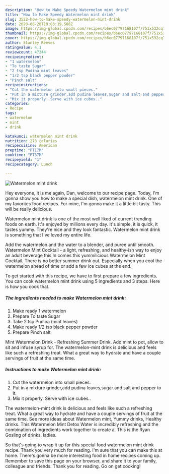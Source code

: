 ```yaml
---
description: "How to Make Speedy Watermelon mint drink"
title: "How to Make Speedy Watermelon mint drink"
slug: 3522-how-to-make-speedy-watermelon-mint-drink
date: 2020-08-20T19:03:19.508Z
image: https://img-global.cpcdn.com/recipes/b6ec07797168107f/751x532cq70/watermelon-mint-drink-recipe-main-photo.jpg
thumbnail: https://img-global.cpcdn.com/recipes/b6ec07797168107f/751x532cq70/watermelon-mint-drink-recipe-main-photo.jpg
cover: https://img-global.cpcdn.com/recipes/b6ec07797168107f/751x532cq70/watermelon-mint-drink-recipe-main-photo.jpg
author: Stanley Reeves
ratingvalue: 4.1
reviewcount: 47244
recipeingredient:
- "1 watermelon"
- "To taste Sugar"
- "2 tsp Pudina mint leaves"
- "1/2 tsp black pepper powder"
- "Pinch salt"
recipeinstructions:
- "Cut the watermelon into small pieces."
- "Put in a mixture grinder,add pudina leaves,sugar and salt and pepper to it."
- "Mix it properly. Serve with ice cubes.."
categories:
- Recipe
tags:
- watermelon
- mint
- drink

katakunci: watermelon mint drink 
nutrition: 273 calories
recipecuisine: American
preptime: "PT17M"
cooktime: "PT37M"
recipeyield: "1"
recipecategory: Lunch

---
```



![Watermelon mint drink](https://img-global.cpcdn.com/recipes/b6ec07797168107f/751x532cq70/watermelon-mint-drink-recipe-main-photo.jpg)

Hey everyone, it is me again, Dan, welcome to our recipe page. Today, I'm gonna show you how to make a special dish, watermelon mint drink. One of my favorites food recipes. For mine, I'm gonna make it a little bit tasty. This will be really delicious.

Watermelon mint drink is one of the most well liked of current trending foods on earth. It's enjoyed by millions every day. It's simple, it is quick, it tastes yummy. They're nice and they look fantastic. Watermelon mint drink is something that I've loved my entire life.

Add the watermelon and the water to a blender, and puree until smooth. Watermelon Mint Cocktail - a light, refreshing, and healthy-ish way to enjoy an adult beverage this In comes this yummilicious Watermelon Mint Cocktail. There is no better summer drink out. Especially when you cool the watermelon ahead of time or add a few ice cubes at the end.


To get started with this recipe, we have to first prepare a few ingredients. You can cook watermelon mint drink using 5 ingredients and 3 steps. Here is how you cook that.

<!--inarticleads1-->

##### The ingredients needed to make Watermelon mint drink:

1. Make ready 1 watermelon
1. Prepare To taste Sugar
1. Take 2 tsp Pudina (mint leaves)
1. Make ready 1/2 tsp black pepper powder
1. Prepare Pinch salt


Mint Watermelon Drink - Refreshing Summer Drink. Add mint to pot, allow to sit and infuse syrup for. The watermelon-mint drink is delicious and feels like such a refreshing treat. What a great way to hydrate and have a couple servings of fruit at the same time. 

<!--inarticleads2-->

##### Instructions to make Watermelon mint drink:

1. Cut the watermelon into small pieces.
1. Put in a mixture grinder,add pudina leaves,sugar and salt and pepper to it.
1. Mix it properly. Serve with ice cubes..


The watermelon-mint drink is delicious and feels like such a refreshing treat. What a great way to hydrate and have a couple servings of fruit at the same time. See more ideas about Watermelon mint, Yummy drinks, Healthy drinks. This Watermelon Mint Detox Water is incredibly refreshing and the combination of ingredients work together to create a. This is the Ryan Gosling of drinks, ladies. 

So that's going to wrap it up for this special food watermelon mint drink recipe. Thank you very much for reading. I'm sure that you can make this at home. There's gonna be more interesting food in home recipes coming up. Remember to save this page on your browser, and share it to your family, colleague and friends. Thank you for reading. Go on get cooking!
